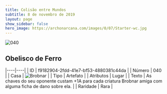 ```yaml
---
title: Colisão entre Mundos
subtitle: 8 de novembro de 2019
layout: page
show_sidebar: false
hero_image: https://archonarcana.com/images/0/07/Starter-wc.jpg
---
```


![040](https://cdn.keyforgegame.com/media/card_front/pt/452_040_4JQQP6F9J27P_pt.png)

## Obelisco de Ferro

|----|----|
| ID | f9182904-2fdd-41e7-bf53-4880381c44da |
| Número | 040 |
| Casa | ![Brobnar](https://archonarcana.com/images/thumb/e/e0/Brobnar.png/22px-Brobnar.png "Brobnar") |
| Tipo | Artefato |
| Atributos | Lugar |
| Texto | As chaves do seu oponente custam +1A para cada criatura Brobnar amiga com alguma ficha de dano sobre ela. |
| Raridade | Rara |
